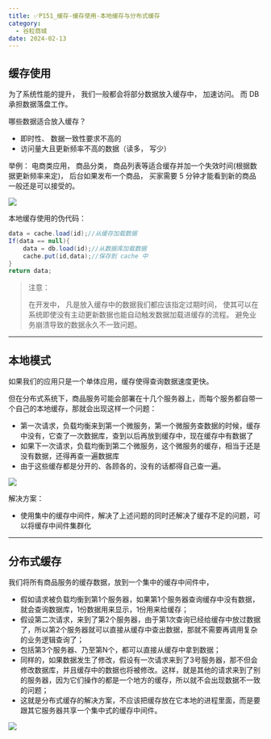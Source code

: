 ```yaml
---
title: ✅P151_缓存-缓存使用-本地缓存与分布式缓存
category:
  - 谷粒商城
date: 2024-02-13
---
```


<!-- more -->

## 缓存使用

为了系统性能的提升， 我们一般都会将部分数据放入缓存中， 加速访问。 而 DB 承担数据落盘工作。

哪些数据适合放入缓存？

- 即时性、 数据一致性要求不高的
- 访问量大且更新频率不高的数据（读多， 写少）

举例： 电商类应用， 商品分类， 商品列表等适合缓存并加一个失效时间(根据数据更新频率来定)， 后台如果发布一个商品， 买家需要 5 分钟才能看到新的商品一般还是可以接受的。

![](https://cfmall-hello.oss-cn-beijing.aliyuncs.com/img/202311/2d2f45ecda7e4a26bde27b5d9bf8d425.png#id=UPqfc&originHeight=563&originWidth=694&originalType=binary&ratio=1&rotation=0&showTitle=false&status=done&style=none&title=)

本地缓存使用的伪代码：

```java
data = cache.load(id);//从缓存加载数据
If(data == null){
    data = db.load(id);//从数据库加载数据
    cache.put(id,data);//保存到 cache 中
} 
return data;
```

> 注意：
>  
> 在开发中， 凡是放入缓存中的数据我们都应该指定过期时间， 使其可以在系统即使没有主动更新数据也能自动触发数据加载进缓存的流程。 避免业务崩溃导致的数据永久不一致问题。


---

## 本地模式

如果我们的应用只是一个单体应用，缓存使得查询数据速度更快。

但在分布式系统下，商品服务可能会部署在十几个服务器上，而每个服务都自带一个自己的本地缓存，那就会出现这样一个问题：

- 第一次请求，负载均衡来到第一个微服务，第一个微服务查数据的时候，缓存中没有，它查了一次数据库，查到以后再放到缓存中，现在缓存中有数据了
- 如果下一次请求，负载均衡到第二个微服务，这个微服务的缓存，相当于还是没有数据，还得再查一遍数据库
- 由于这些缓存都是分开的、各顾各的，没有的话都得自己查一遍。

![](https://cfmall-hello.oss-cn-beijing.aliyuncs.com/img/202311/a12903906e5fcb2f344ed4511555ebd7.png#id=wciQr&originHeight=527&originWidth=1170&originalType=binary&ratio=1&rotation=0&showTitle=false&status=done&style=none&title=)

解决方案：

- 使用集中的缓存中间件，解决了上述问题的同时还解决了缓存不足的问题，可以将缓存中间件集群化

---

## 分布式缓存

我们将所有商品服务的缓存数据，放到一个集中的缓存中间件中，

- 假如请求被负载均衡到第1个服务器，如果第1个服务器查询缓存中没有数据，就会查询数据库，1份数据用来显示，1份用来给缓存；
- 假设第二次请求，来到了第2个服务器，由于第1次查询已经给缓存中放过数据了，所以第2个服务器就可以直接从缓存中查出数据，那就不需要再调用复杂的业务逻辑查询了；
- 包括第3个服务器、乃至第N个，都可以直接从缓存中拿到数据；
- 同样的，如果数据发生了修改，假设有一次请求来到了3号服务器，那不但会修改数据库，并且缓存中的数据也将被修改。这样，就是其他的请求来到了别的服务器，因为它们操作的都是一个地方的缓存，所以就不会出现数据不一致的问题；
- 这就是分布式缓存的解决方案，不应该把缓存放在它本地的进程里面，而是要跟其它服务器共享一个集中式的缓存中间件。

![](https://cfmall-hello.oss-cn-beijing.aliyuncs.com/img/202311/b3136a7ab40758d4bab0dcd149080c07.png#id=SW3Je&originHeight=580&originWidth=1111&originalType=binary&ratio=1&rotation=0&showTitle=false&status=done&style=none&title=)
